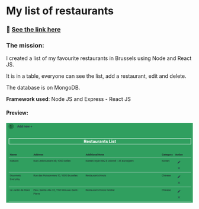 # My list of restaurants 

### :ramen: [See the link here](https://main--gregarious-kelpie-ad2d46.netlify.app/) 

### The mission:
I created a list of my favourite restaurants in Brussels using Node and React JS.   

It is in a table, everyone can see the list, add a restaurant, edit and delete.   

The database is on MongoDB.   

**Framework used**: Node JS and Express - React JS

#### Preview:
![Home page](/preview.png "Home page")
